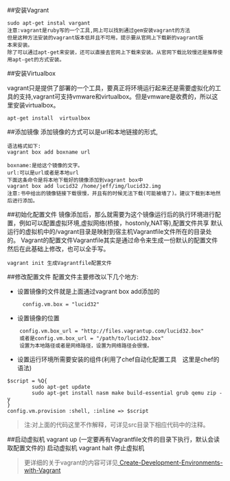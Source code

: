##安装Vagrant

```
sudo apt-get instal vargant
注意:vagrant是ruby写的一个工具,网上可以找到通过gem安装vagrant的方法
但是这种方法安装的vagrant版本低并且不可用，提示要从官网上下载新的vagrant版
本来安装。
除了可以通过apt-get来安装，还可以直接去官网上下载来安装。从官网下载比较慢还是推荐使用apt-get的方式安装。
```

##安装Virtualbox

vagrant只是提供了部署的一个工具，要真正将环境运行起来还是需要虚拟化的工具的支持,vagrant可支持vmware和virtualbox。但是vmware是收费的，所以这里安装virtualbox。
```
apt-get install  virtualbox
```

##添加镜像
添加镜像的方式可以是url和本地链接的形式,
```
语法格式如下:
vagrant box add boxname url 

boxname:是给这个镜像的文字。
url:可以是url或者是本地url
下面这条命令是将本地下载好的镜像添加到vagrant box中
vagrant box add lucid32 /home/jeff/img/lucid32.img
注意:书中给出的镜像链接下载很慢，并且有的时候无法下载(可能被墙了)。建议下载到本地然后进行添加。

```

##初始化配置文件
镜像添加后，那么就需要为这个镜像运行后的执行环境进行配置，例如可以配置虚拟环境,虚拟网络(桥接，hostonly,NAT等),配置文件共享
默认运行的虚拟机中的/vagrant目录是映射到宿主机Vagrantfile文件所在的目录处的。
Vagrant的配置文件Vagrantfile其实是通过命令来生成一份默认的配置文件然后在此基础上修改，也可以全手写。
```
vagrant init 生成Vagrantfile配置文件
```

##修改配置文件
配置文件主要修改以下几个地方:
- 设置镜像的文件就是上面通过vagrant box add添加的

```
     config.vm.box = "lucid32"   
```

- 设置镜像的位置

```
    config.vm.box_url = "http://files.vagrantup.com/lucid32.box"
    或者是config.vm.box_url = "/path/to/lucid32.box"
    设置为本地路径或者是网络路径，设置为网络路径会很慢。
```

- 设置运行环境所需要安装的组件(利用了chef自动化配置工具　这里是chef的语法)

```
$script = %Q{
        sudo apt-get update
        sudo apt-get install nasm make build-essential grub qemu zip -y
}
config.vm.provision :shell, :inline => $script
```

> 注:对上面的代码这里不作解释，可详见src目录下相应代码中的注释。

##启动虚拟机
vagrant up (一定要再有Vagrantfile文件的目录下执行，默认会读取配置文件的)
启动虚拟机
vagrant halt 停止虚拟机

> 更详细的关于vagrant的内容可详见[ Create-Development-Environments-with-Vagrant](https://github.com/zyfjeff/zyfos/blob/master/附录/第二章/Create-Development-Environments-with-Vagrant.pdf)
